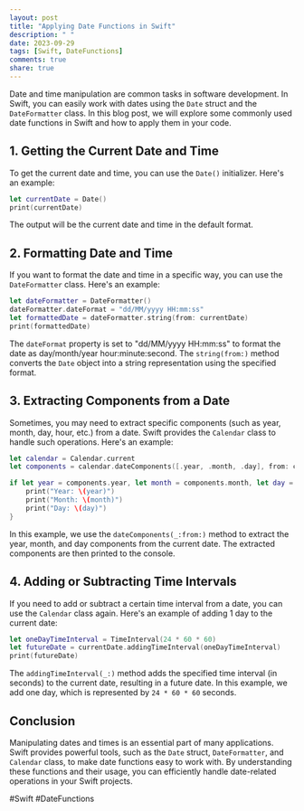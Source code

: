 ```yaml
---
layout: post
title: "Applying Date Functions in Swift"
description: " "
date: 2023-09-29
tags: [Swift, DateFunctions]
comments: true
share: true
---
```


Date and time manipulation are common tasks in software development. In Swift, you can easily work with dates using the `Date` struct and the `DateFormatter` class. In this blog post, we will explore some commonly used date functions in Swift and how to apply them in your code.

## 1. Getting the Current Date and Time

To get the current date and time, you can use the `Date()` initializer. Here's an example:

```swift
let currentDate = Date()
print(currentDate)
```

The output will be the current date and time in the default format.

## 2. Formatting Date and Time

If you want to format the date and time in a specific way, you can use the `DateFormatter` class. Here's an example:

```swift
let dateFormatter = DateFormatter()
dateFormatter.dateFormat = "dd/MM/yyyy HH:mm:ss"
let formattedDate = dateFormatter.string(from: currentDate)
print(formattedDate)
```

The `dateFormat` property is set to "dd/MM/yyyy HH:mm:ss" to format the date as day/month/year hour:minute:second. The `string(from:)` method converts the `Date` object into a string representation using the specified format.

## 3. Extracting Components from a Date

Sometimes, you may need to extract specific components (such as year, month, day, hour, etc.) from a date. Swift provides the `Calendar` class to handle such operations. Here's an example:

```swift
let calendar = Calendar.current
let components = calendar.dateComponents([.year, .month, .day], from: currentDate)

if let year = components.year, let month = components.month, let day = components.day {
    print("Year: \(year)")
    print("Month: \(month)")
    print("Day: \(day)")
}
```

In this example, we use the `dateComponents(_:from:)` method to extract the year, month, and day components from the current date. The extracted components are then printed to the console.

## 4. Adding or Subtracting Time Intervals

If you need to add or subtract a certain time interval from a date, you can use the `Calendar` class again. Here's an example of adding 1 day to the current date:

```swift
let oneDayTimeInterval = TimeInterval(24 * 60 * 60)
let futureDate = currentDate.addingTimeInterval(oneDayTimeInterval)
print(futureDate)
```

The `addingTimeInterval(_:)` method adds the specified time interval (in seconds) to the current date, resulting in a future date. In this example, we add one day, which is represented by `24 * 60 * 60` seconds.

## Conclusion

Manipulating dates and times is an essential part of many applications. Swift provides powerful tools, such as the `Date` struct, `DateFormatter`, and `Calendar` class, to make date functions easy to work with. By understanding these functions and their usage, you can efficiently handle date-related operations in your Swift projects.

#Swift #DateFunctions